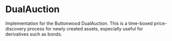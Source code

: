 # DualAuction

Implementation for the Buttonwood DualAuction. This is a time-boxed price-discovery process for newly created assets, especially useful for derivatives such as bonds.
